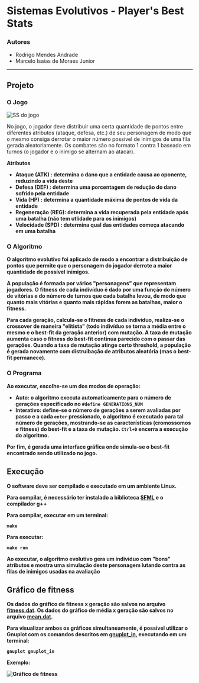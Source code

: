 # Sistemas Evolutivos - Player's Best Stats

### Autores
- Rodrigo Mendes Andrade
- Marcelo Isaias de Moraes Junior

***

## Projeto

### O Jogo

![SS do jogo](../master/images/game_ss.jpg "Screenshot do jogo")

No jogo, o jogador deve distribuir uma certa quantidade de pontos entre diferentes atributos (ataque, defesa, etc.) de
seu personagem de modo que o mesmo consiga derrotar o maior número possível de inimigos de uma fila gerada aleatoriamente.
Os combates são no formato 1 contra 1 baseado em turnos (o jogador e o inimigo se alternam ao atacar).

<b>Atributos<b>
 * Ataque (ATK) : determina o dano que a entidade causa ao oponente, reduzindo a vida deste
 * Defesa (DEF) : determina uma porcentagem de redução do dano sofrido pela entidade
 * Vida (HP) : determina a quantidade máxima de pontos de vida da entidade
 * Regeneração (REG): determina a vida recuperada pela entidade após uma batalha (não tem utlidade para os inimigos)
 * Velocidade (SPD) : determina qual das entidades começa atacando em uma batalha

### O Algoritmo

O algoritmo evolutivo foi aplicado de modo a encontrar a distribuição de pontos que permite que o personagem do jogador
derrote a maior quantidade de possível inimigos.

A população é formada por vários "personagens" que representam jogadores. O fitness de cada indivíduo é dado por uma função do número
de vitórias e do número de turnos que cada batalha levou, de modo que quanto mais vitórias e quanto mais rápidas forem as batalhas, maior
o fitness.

Para cada geração, calcula-se o fitness de cada indivíduo, realiza-se o crossover de maneira "elitista" (todo indivíduo se torna a média entre o mesmo e o
best-fit da geração anterior) com mutação. A taxa de mutação aumenta caso o fitness do best-fit continua parecido com o passar das gerações. Quando a taxa de
mutação atinge certo threshold, a população é gerada novamente com distruibação de atributos aleatória (mas o best-fit permanece).

### O Programa

Ao executar, escolhe-se um dos modos de operação:
 * Auto: o algoritmo executa automaticamente para o número de gerações especificado no ``` #define GENERATIONS_NUM ```
* Interativo: define-se o número de gerações a serem avaliadas por passo e a cada ```enter``` pressionado, o algoritmo é executado
 para tal número de gerações, mostrando-se as características (cromossomos e fitness) do best-fit e a taxa de mutação.
 ``` Ctrl+D ``` encerra a execução do algoritmo.
 
 Por fim, é gerada uma interface gráfica onde simula-se o best-fit encontrado sendo utilizado no jogo.

## Execução

O software deve ser compilado e executado em um ambiente Linux.

Para compilar, é necessário ter instalado a biblioteca [SFML](https://www.sfml-dev.org) e o compilador g++

Para compilar, executar em um terminal:

``` 
make 
```

Para executar:

``` 
make run 
```

Ao executar, o algoritmo evolutivo gera um indivíduo com "bons" atributos e mostra uma simulação deste personagem
lutando contra as filas de inimigos usadas na avaliação

## Gráfico de fitness

Os dados do gráfico de fitness x geração são salvos no arquivo [fitness.dat](../master/fitness.dat).
Os dados do gráfico de média x geração são salvos no arquivo [mean.dat](../master/mean.dat).

Para visualizar ambos os gráficos simultaneamente, é possível utilizar o Gnuplot com os comandos descritos em [gnuplot_in](../master/gnuplot_in), executando em um terminal:

```
gnuplot gnuplot_in
```

Exemplo:


![Gráfico de fitness](../master/images/graph.png "Gráfico de fitness")
